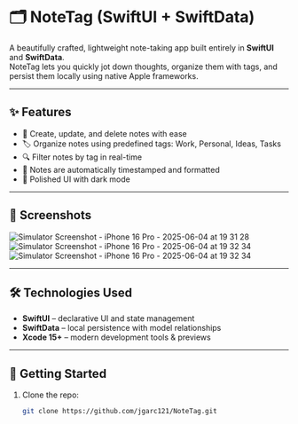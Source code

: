 # 🗂️ NoteTag (SwiftUI + SwiftData)

A beautifully crafted, lightweight note-taking app built entirely in **SwiftUI** and **SwiftData**.  
NoteTag lets you quickly jot down thoughts, organize them with tags, and persist them locally using native Apple frameworks.

---

## ✨ Features

- 📝 Create, update, and delete notes with ease
- 🏷️ Organize notes using predefined tags: Work, Personal, Ideas, Tasks
- 🔍 Filter notes by tag in real-time
- 📆 Notes are automatically timestamped and formatted
- 🌙 Polished UI with dark mode

---

## 📸 Screenshots
![Simulator Screenshot - iPhone 16 Pro - 2025-06-04 at 19 31 28](https://github.com/user-attachments/assets/97391dc7-c2df-4f2f-953a-054edc060411)
![Simulator Screenshot - iPhone 16 Pro - 2025-06-04 at 19 32 34](https://github.com/user-attachments/assets/e17c1175-d0e5-449e-bf0d-9b7f33868954) 
![Simulator Screenshot - iPhone 16 Pro - 2025-06-04 at 19 32 34](https://github.com/user-attachments/assets/e17c1175-d0e5-449e-bf0d-9b7f33868954)

---

## 🛠️ Technologies Used

- **SwiftUI** – declarative UI and state management
- **SwiftData** – local persistence with model relationships
- **Xcode 15+** – modern development tools & previews

---

## 🚀 Getting Started

1. Clone the repo:
   ```bash
   git clone https://github.com/jgarc121/NoteTag.git
